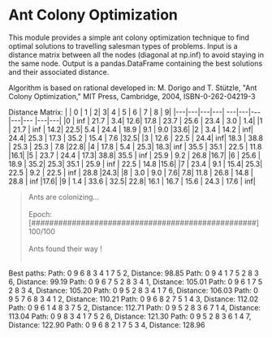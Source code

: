 # Ant Colony Optimization

This module provides a simple ant colony optimization technique to find optimal
solutions to travelling salesman types of problems. Input is a distance matrix
between all the nodes (diagonal at np.inf) to avoid staying in the same node.
Output is a pandas.DataFrame containing the best solutions and their associated
distance.

Algorithm is based on rational developed in:
M. Dorigo and T. Stützle, "Ant Colony Optimization," 
MIT Press, Cambridge, 2004, ISBN-0-262-04219-3

Distance Matrix:
|  |    0 |    1 |    2|     3|    4 |    5 |    6 |    7 |    8  |   9|
|---|---|---|---| ---|---|---|---|--- |---|---|
|0 |  inf | 21.7 |  3.4|  12.6| 17.8 | 23.7 | 25.6 | 23.4 |  3.0  | 1.4|
|1 | 21.7 |  inf | 14.2|  22.5|  5.4 | 24.4 | 18.9 |  9.1 |  9.0  |33.6|
|2 |  3.4 | 14.2 |  inf|  24.4| 25.3 | 17.3 | 35.2 | 15.4 |  7.6  |32.5|
|3 | 12.6 | 22.5 | 24.4|   inf| 18.3 | 38.8 | 25.3 | 25.3 |  7.8  |22.8|
|4 | 17.8 |  5.4 | 25.3|  18.3|  inf | 35.5 | 35.1 | 22.5 | 11.8  |16.1|
|5 | 23.7 | 24.4 | 17.3|  38.8| 35.5 |  inf | 25.9 |  9.2 | 26.8  |16.7|
|6 | 25.6 | 18.9 | 35.2|  25.3| 35.1 | 25.9 |  inf | 22.5 | 14.8  |15.6|
|7 | 23.4 |  9.1 | 15.4|  25.3| 22.5 |  9.2 | 22.5 |  inf | 28.8  |24.3|
|8 |  3.0 |  9.0 |  7.6|   7.8| 11.8 | 26.8 | 14.8 | 28.8 |  inf  |17.6|
|9 |  1.4 | 33.6 | 32.5|  22.8| 16.1 | 16.7 | 15.6 | 24.3 | 17.6  | inf|

> Ants are colonizing...<br/><br/>
  Epoch: [##################################################] 100/100<br/><br/>
> Ants found their way !<br/><br/>

Best paths:
Path: 0 9 6 8 3 4 1 7 5 2, Distance: 98.85
Path: 0 9 4 1 7 5 2 8 3 6, Distance: 99.19
Path: 0 9 6 7 5 2 8 3 4 1, Distance: 105.01
Path: 0 9 6 1 7 5 2 8 3 4, Distance: 105.20
Path: 0 9 5 2 8 3 4 1 7 6, Distance: 106.03
Path: 0 9 5 7 6 8 3 4 1 2, Distance: 110.21
Path: 0 9 6 8 2 7 5 1 4 3, Distance: 112.02
Path: 0 9 6 1 4 8 3 7 5 2, Distance: 112.71
Path: 0 9 5 2 8 3 6 7 1 4, Distance: 113.04
Path: 0 9 8 3 4 1 7 5 2 6, Distance: 121.30
Path: 0 9 5 2 8 3 6 1 4 7, Distance: 122.90
Path: 0 9 6 8 2 1 7 5 3 4, Distance: 128.96

